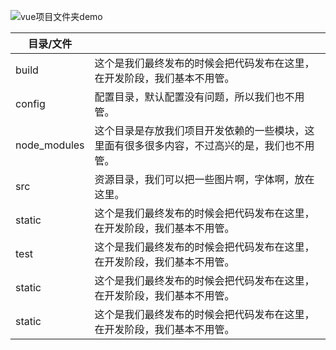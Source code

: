 ![vue项目文件夹demo](http://ww4.sinaimg.cn/large/0060lm7Tgw1f9ssmtv2jrj305x0axmxl.jpg)

| 目录/文件 | |
| - | - |
|build |这个是我们最终发布的时候会把代码发布在这里，在开发阶段，我们基本不用管。|
|config|配置目录，默认配置没有问题，所以我们也不用管。|
|node_modules|这个目录是存放我们项目开发依赖的一些模块，这里面有很多很多内容，不过高兴的是，我们也不用管。|
|src|资源目录，我们可以把一些图片啊，字体啊，放在这里。|
|static|这个是我们最终发布的时候会把代码发布在这里，在开发阶段，我们基本不用管。|
|test|这个是我们最终发布的时候会把代码发布在这里，在开发阶段，我们基本不用管。|
|static|这个是我们最终发布的时候会把代码发布在这里，在开发阶段，我们基本不用管。|
|static|这个是我们最终发布的时候会把代码发布在这里，在开发阶段，我们基本不用管。|
